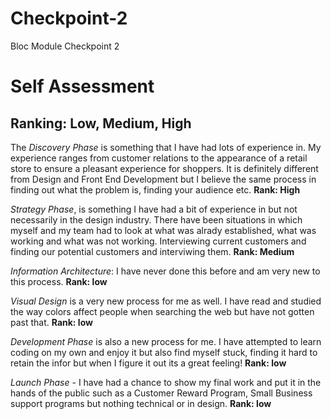 # Checkpoint-2
Bloc Module Checkpoint 2
# Self Assessment
## Ranking: Low, Medium, High

The *Discovery Phase* is something that I have had lots of experience in. My experience ranges from customer relations to the appearance of a retail store to ensure a pleasant experience for shoppers. It is definitely different from Design and Front End Development but I believe the same process in finding out what the problem is, finding your audience etc. **Rank: High**

*Strategy Phase*, is something I have had a bit of experience in but not necessarily in the design industry. There have been situations in which myself and my team had to look at what was alrady established, what was working and what was not working. Interviewing current customers and finding our potential customers and interviwing them. **Rank: Medium** 

*Information Architecture*: I have never done this before and am very new to this process. **Rank: low**

*Visual Design* is a very new process for me as well. I have read and studied the way colors affect people when searching the web but have not gotten past that. **Rank: low**

*Development Phase* is also a new process for me. I have attempted to learn coding on my own and enjoy it but also find myself stuck, finding it hard to retain the infor but when I figure it out its a great feeling! **Rank: low**

*Launch Phase* - I have had a chance to show my final work and put it in the hands of the public such as a Customer Reward Program, Small Business support programs but nothing technical or in design. **Rank: low**
